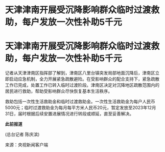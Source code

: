 # 天津津南开展受沉降影响群众临时过渡救助，每户发放一次性补助5千元

# 天津津南开展受沉降影响群众临时过渡救助，每户发放一次性补助5千元

记者从天津津南区指挥部了解到，津南区八里台镇突发局部地面沉降后，津南区立即启动应急机制，全力开展紧急疏散避险。在受影响群众的配合支持下，紧急疏散工作已完成，处置工作已转入临时过渡阶段。津南区决定对沉降地区疏散范围内的居民进行救助，帮助受影响群众尽快恢复基本生活秩序。

救助包括一次性生活救助金和临时过渡救助金。一次性生活救助金为每户人民币5000元；临时过渡救助金为每月每平方米人民币20元，暂定发放至2023年12月31日，届时根据后续安置进展情况进行转段或顺延，直至妥善解决。

**此前报道**

(总台记者 陈庆滨)

来源：央视新闻客户端

